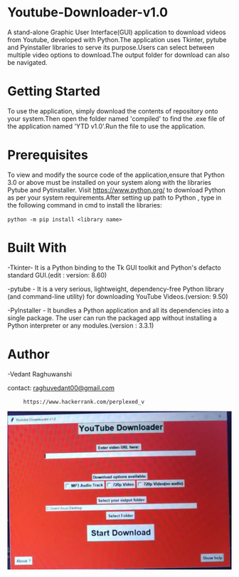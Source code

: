 # Youtube-Downloader-v1.0
A stand-alone Graphic User Interface(GUI) application to download videos from Youtube, developed with Python.The application uses Tkinter, pytube and Pyinstaller libraries to serve its purpose.Users can select between multiple video options to download.The output folder for download can also be navigated.

# Getting Started
To use the application, simply download the contents of repository onto your system.Then open the folder named 'compiled' to find the .exe file of the application named 'YTD v1.0'.Run the file to use the application.

# Prerequisites
To view and modify the source code of the application,ensure that Python 3.0 or above must be installed on your system along with the libraries Pytube and Pytinstaller. Visit https://www.python.org/ to download Python as per your system requirements.After setting up path to Python , type in the following command in cmd to install the libraries:

`python -m pip install <library name>`

# Built With

-Tkinter- It is a Python binding to the Tk GUI toolkit and Python's defacto standard GUI.(edit : version: 8.60)

-pytube - It is a very serious, lightweight, dependency-free Python library (and command-line utility) for downloading YouTube Videos.(version: 9.50)

-PyInstaller - It bundles a Python application and all its dependencies into a single package. The user can run the packaged app without installing a Python interpreter or any modules.(version : 3.3.1)

# Author
-Vedant Raghuwanshi

contact: raghuvedant00@gmail.com 
       
         https://www.hackerrank.com/perplexed_v

       
![Image of Youtube Downloade App](https://github.com/007vedant/Youtube-Downloader-v1.0/blob/master/SAVE_20200225_191748.jpg)






 



